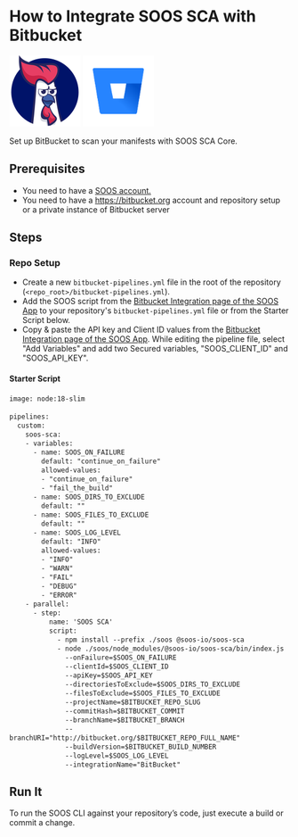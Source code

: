 # How to Integrate SOOS SCA with Bitbucket
<div>
<img src="../assets/img/SOOS-Icon.png" alt="SOOS" width="128" height="128">
<img src="../assets/img/bitbucket.png" alt="Bitbucket" width="128" height="128">
</div>

Set up BitBucket to scan your manifests with SOOS SCA Core.

## Prerequisites

- You need to have a [SOOS account.](https://app.soos.io/register)
- You need to have a https://bitbucket.org account and repository setup or a private instance of Bitbucket server

## Steps

### **Repo Setup**
* Create a new `bitbucket-pipelines.yml` file in the root of the repository (`<repo_root>/bitbucket-pipelines.yml`).
* Add the SOOS script from the [Bitbucket Integration page of the SOOS App](https://app.soos.io/integrate/sca?id=bitbucket) to your repository's `bitbucket-pipelines.yml` file or from the Starter Script below.
* Copy & paste the API key and Client ID values from the [Bitbucket Integration page of the SOOS App](https://app.soos.io/integrate/sca?id=bitbucket). While editing the pipeline file, select "Add Variables" and add two Secured variables, "SOOS_CLIENT_ID" and "SOOS_API_KEY".

#### Starter Script ####
```
image: node:18-slim

pipelines:
  custom:
    soos-sca:
    - variables:
      - name: SOOS_ON_FAILURE
        default: "continue_on_failure"
        allowed-values:
        - "continue_on_failure"
        - "fail_the_build"
      - name: SOOS_DIRS_TO_EXCLUDE
        default: ""
      - name: SOOS_FILES_TO_EXCLUDE
        default: ""
      - name: SOOS_LOG_LEVEL
        default: "INFO"
        allowed-values:
        - "INFO"
        - "WARN"
        - "FAIL"
        - "DEBUG"
        - "ERROR"
    - parallel:
      - step:
          name: 'SOOS SCA'
          script:
            - npm install --prefix ./soos @soos-io/soos-sca
            - node ./soos/node_modules/@soos-io/soos-sca/bin/index.js 
              --onFailure=$SOOS_ON_FAILURE
              --clientId=$SOOS_CLIENT_ID
              --apiKey=$SOOS_API_KEY
              --directoriesToExclude=$SOOS_DIRS_TO_EXCLUDE
              --filesToExclude=$SOOS_FILES_TO_EXCLUDE
              --projectName=$BITBUCKET_REPO_SLUG
              --commitHash=$BITBUCKET_COMMIT
              --branchName=$BITBUCKET_BRANCH
              --branchURI="http://bitbucket.org/$BITBUCKET_REPO_FULL_NAME"
              --buildVersion=$BITBUCKET_BUILD_NUMBER
              --logLevel=$SOOS_LOG_LEVEL
              --integrationName="BitBucket"
```

## Run It
To run the SOOS CLI against your repository’s code, just execute a build or commit a change.
